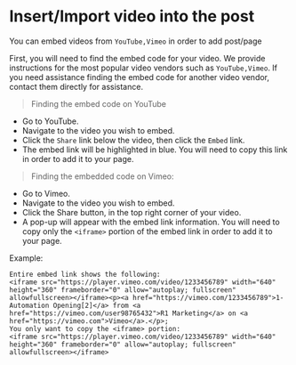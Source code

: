 # Insert/Import video into the post

You can embed videos from `YouTube,Vimeo` in order to add post/page

First, you will need to find the embed code for your video. We provide instructions for the most popular video vendors such as `YouTube,Vimeo`. If you need assistance finding the embed code for another video vendor, contact them directly for assistance.

> Finding the embed code on YouTube

+ Go to YouTube.
+ Navigate to the video you wish to embed.
+ Click the `Share` link below the video, then click the `Embed` link.
+ The embed link will be highlighted in blue. You will need to copy this link in order to add it to your page.


> Finding the embedded code on Vimeo:

+ Go to Vimeo.
+ Navigate to the video you wish to embed.
+ Click the Share button, in the top right corner of your video.
+ A pop-up will appear with the embed link information. You will need to copy only the `<iframe>` portion of the embed link in order to add it to your page.

Example:
```
Entire embed link shows the following:
<iframe src="https://player.vimeo.com/video/1233456789" width="640" height="360" frameborder="0" allow="autoplay; fullscreen" allowfullscreen></iframe><p><a href="https://vimeo.com/1233456789">1- Automation Opening[2]</a> from <a href="https://vimeo.com/user98765432">R1 Marketing</a> on <a href="https://vimeo.com">Vimeo</a>.</p>;
You only want to copy the <iframe> portion:
<iframe src="https://player.vimeo.com/video/1233456789" width="640" height="360" frameborder="0" allow="autoplay; fullscreen" allowfullscreen></iframe>
```
